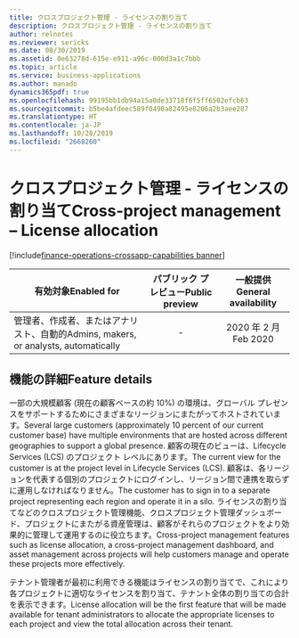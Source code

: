 ```yaml
---
title: クロスプロジェクト管理 - ライセンスの割り当て
description: クロスプロジェクト管理 - ライセンスの割り当て
author: relnotes
ms.reviewer: sericks
ms.date: 08/30/2019
ms.assetid: 0e63278d-615e-e911-a96c-000d3a1c7bbb
ms.topic: article
ms.service: business-applications
ms.author: manado
dynamics365pdf: true
ms.openlocfilehash: 99195bb1db94a15a0de33718f6f5ff6502efcb63
ms.sourcegitcommit: b5be4afdeec589f0490a82495e8206a2b3aee287
ms.translationtype: HT
ms.contentlocale: ja-JP
ms.lasthandoff: 10/28/2019
ms.locfileid: "2668260"
---
```

# <a name="cross-project-management--license-allocation"></a><span data-ttu-id="435ee-103">クロスプロジェクト管理 - ライセンスの割り当て</span><span class="sxs-lookup"><span data-stu-id="435ee-103">Cross-project management – License allocation</span></span>
[!include[finance-operations-crossapp-capabilities banner](../includes/finance-operations-crossapp-capabilities.md)]

| <span data-ttu-id="435ee-104">有効対象</span><span class="sxs-lookup"><span data-stu-id="435ee-104">Enabled for</span></span>    |  <span data-ttu-id="435ee-105">パブリック プレビュー</span><span class="sxs-lookup"><span data-stu-id="435ee-105">Public preview</span></span> | <span data-ttu-id="435ee-106">一般提供</span><span class="sxs-lookup"><span data-stu-id="435ee-106">General availability</span></span> | 
| ---------- | :----------: |:----------: |
|<span data-ttu-id="435ee-107">管理者、作成者、またはアナリスト、自動的</span><span class="sxs-lookup"><span data-stu-id="435ee-107">Admins, makers, or analysts, automatically</span></span>|-| <span data-ttu-id="435ee-108">2020 年 2 月</span><span class="sxs-lookup"><span data-stu-id="435ee-108">Feb 2020</span></span>|






## <a name="feature-details"></a><span data-ttu-id="435ee-109">機能の詳細</span><span class="sxs-lookup"><span data-stu-id="435ee-109">Feature details</span></span>
<!--feature detail start -->
<span data-ttu-id="435ee-110">一部の大規模顧客 (現在の顧客ベースの約 10%) の環境は、グローバル プレゼンスをサポートするためにさまざまなリージョンにまたがってホストされています。</span><span class="sxs-lookup"><span data-stu-id="435ee-110">Several large customers (approximately 10 percent of our current customer base) have multiple environments that are hosted across different geographies to support a global presence.</span></span> <span data-ttu-id="435ee-111">顧客の現在のビューは、Lifecycle Services (LCS) のプロジェクト レベルにあります。</span><span class="sxs-lookup"><span data-stu-id="435ee-111">The current view for the customer is at the project level in Lifecycle Services (LCS).</span></span> <span data-ttu-id="435ee-112">顧客は、各リージョンを代表する個別のプロジェクトにログインし、リージョン間で連携を取らずに運用しなければなりません。</span><span class="sxs-lookup"><span data-stu-id="435ee-112">The customer has to sign in to a separate project representing each region and operate it in a silo.</span></span> <span data-ttu-id="435ee-113">ライセンスの割り当てなどのクロスプロジェクト管理機能、クロスプロジェクト管理ダッシュボード、プロジェクトにまたがる資産管理は、顧客がそれらのプロジェクトをより効果的に管理して運用するのに役立ちます。</span><span class="sxs-lookup"><span data-stu-id="435ee-113">Cross-project management features such as license allocation, a cross-project management dashboard, and asset management across projects will help customers manage and operate these projects more effectively.</span></span>

<span data-ttu-id="435ee-114">テナント管理者が最初に利用できる機能はライセンスの割り当てで、これにより各プロジェクトに適切なライセンスを割り当て、テナント全体の割り当ての合計を表示できます。</span><span class="sxs-lookup"><span data-stu-id="435ee-114">License allocation will be the first feature that will be made available for tenant administrators to allocate the appropriate licenses to each project and view the total allocation across their tenant.</span></span> 


<!--feature detail end -->









